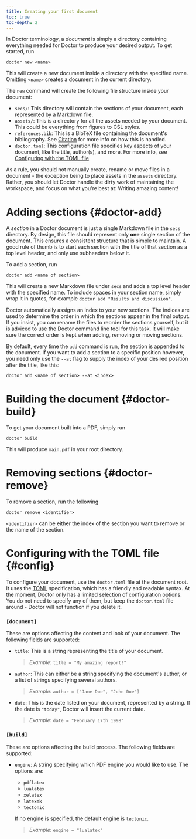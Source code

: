 ```yaml
---
title: Creating your first document
toc: true
toc-depth: 2
---
```


In Doctor terminology, a *document* is simply a directory containing everything needed for Doctor to produce your desired output. To get started, run

```shell
doctor new <name>
```

This will create a new document inside a directory with the specified name. Omitting `<name>` creates a document in the current directory.

The `new` command will create the following file structure inside your document:

- `secs/`: This directory will contain the sections of your document, each represented by a Markdown file.
- `assets/`: This is a directory for all the assets needed by your document. This could be everything from figures to CSL styles.
- `references.bib`: This is a BibTeX file containing the document's bibliography. See [Citation](#citation) for more info on how this is handled.
- `doctor.toml`: This configuration file specifies key aspects of your document, like the title, author(s), and more. For more info, see [Configuring with the TOML file](#config)

<!-- TODO: Line-block here about default doc structure, when that is implemented -->

As a rule, you should not manually create, rename or move files in a document - the exception being to place assets in the `assets` directory. Rather, you should let Doctor handle the dirty work of maintaining the workspace, and focus on what you're best at: Writing amazing content!

# Adding sections {#doctor-add}

A *section* in a Doctor document is just a single Markdown file in the `secs` directory. By design, this file should represent only **one** single section of the document. This ensures a consistent structure that is simple to maintain. A good rule of thumb is to start each section with the title of that section as a top level header, and only use subheaders below it.

To add a section, run

```shell
doctor add <name of section>
```

This will create a new Markdown file under `secs` and adds a top level header with the specified name. To include spaces in your section name, simply wrap it in quotes, for example `doctor add "Results and discussion"`.

Doctor automatically assigns an index to your new sections. The indices are used to determine the order in which the sections appear in the final output. If you insist, you can rename the files to reorder the sections yourself, but it is adviced to use the Doctor command line tool for this task. It will make sure the correct order is kept when adding, removing or moving sections.

By default, every time the `add` command is run, the section is appended to the document. If you want to add a section to a specific position however, you need only use the `--at` flag to supply the index of your desired position after the title, like this:

```shell
doctor add <name of section> --at <index>
```

# Building the document {#doctor-build}

To get your document built into a PDF, simply run

```shell
doctor build
```

This will produce `main.pdf` in your root directory.

# Removing sections {#doctor-remove}

To remove a section, run the following

```shell
doctor remove <identifier>
```

`<identifier>` can be either the index of the section you want to remove or the name of the section.

# Configuring with the TOML file {#config}

To configure your document, use the `doctor.toml` file at the document root. It uses the [TOML](https://toml.io/en/) specification, which has a friendly and readable syntax. At the moment, Doctor only has a limited selection of configuration options. You do not need to specify any of them, but keep the `doctor.toml` file around - Doctor will not function if you delete it.

### `[document]`

These are options affecting the content and look of your document. The following fields are supported:

- `title`: This is a string representing the title of your document.

    > *Example*: `title = "My amazing report!"`

- `author`: This can either be a string specifying the document's author, or a list of strings specifying several authors.

    > *Example*: `author = ["Jane Doe", "John Doe"]`

- `date`: This is the date listed on your document, represented by a string. If the date is `"today"`, Doctor will insert the current date.

    > *Example*: `date = "February 17th 1998"`

### `[build]`

These are options affecting the build process. The following fields are supported:

- `engine`: A string specifying which PDF engine you would like to use. The options are:

    - `pdflatex`
    - `lualatex`
    - `xelatex`
    - `latexmk`
    - `tectonic`

    If no engine is specified, the default engine is `tectonic`.

    > *Example*: `engine = "lualatex"`
